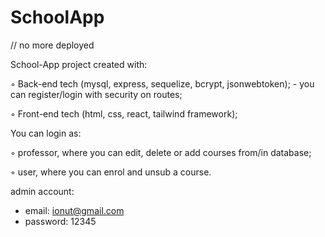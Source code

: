 # SchoolApp
// no more deployed

School-App project created with:

◦ Back-end tech (mysql, express, sequelize, bcrypt, jsonwebtoken); - you can register/login with security on routes;

◦ Front-end tech (html, css, react, tailwind framework);

You can login as:

◦ professor, where you can edit, delete or add courses from/in database; 

◦ user, where you can enrol and unsub a course.

admin account: 
 - email: ionut@gmail.com
 - password: 12345
